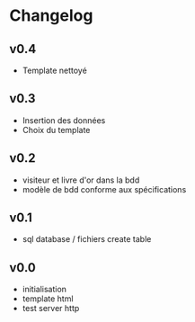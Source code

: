 Changelog
=========

## v0.4
* Template nettoyé

## v0.3
* Insertion des données
* Choix du template


## v0.2
* visiteur et livre d'or dans la bdd
* modèle de bdd conforme aux spécifications


## v0.1
* sql database / fichiers create table 


## v0.0
* initialisation
* template html
* test server http 